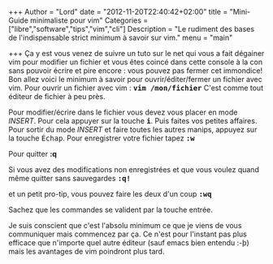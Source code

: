 +++
Author = "Lord"
date = "2012-11-20T22:40:42+02:00"
title = "Mini-Guide minimaliste pour vim"
Categories = ["libre","software","tips","vim","cli"]
Description = "Le rudiment des bases de l'indispensable strict minimum à savoir sur vim."
menu = "main"

+++
Ça y est vous venez de suivre un tuto sur le net qui vous a fait dégainer vim pour modifier un fichier et vous êtes coincé dans cette console à la con sans pouvoir écrire et pire encore : vous pouvez pas fermer cet immondice! Bon allez voici le minimum à savoir pour ouvrir/éditer/fermer un fichier avec vim.
Pour ouvrir un fichier avec vim :
**<kbd>vim /mon/fichier</kbd>**
C'est comme tout éditeur de fichier à peu près.

Pour modifier/écrire dans le fichier vous devez vous placer en mode *INSERT*.
Pour cela appuyer sur la touche **<kbd>i</kbd>**.
Puis faites vos petites affaires.
Pour sortir du mode *INSERT* et faire toutes les autres manips, appuyez sur la touche <kbd>Échap</kbd>.
Pour enregistrer votre fichier tapez **<kbd>:w</kbd>**

Pour quitter **:q**

Si vous avez des modifications non enregistrées et que vous voulez quand même quitter sans sauvegardes **<kbd>:q!</kbd>**

et un petit pro-tip, vous pouvez faire les deux d'un coup **<kbd>:wq</kbd>**

Sachez que les commandes se valident par la touche entrée.

Je suis conscient que c'est l'absolu minimum ce que je viens de vous communiquer mais commencez par ça.
Ce n'est pour l'instant pas plus efficace que n'importe quel autre éditeur (sauf emacs bien entendu :-þ) mais les avantages de vim poindront plus tard.


